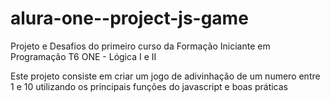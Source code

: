 # alura-one--project-js-game
Projeto e Desafios do primeiro curso da Formação Iniciante em Programação T6 ONE - Lógica I e II

Este projeto consiste em criar um jogo de adivinhação de um numero entre 1 e 10 utilizando os principais funções do javascript e boas práticas